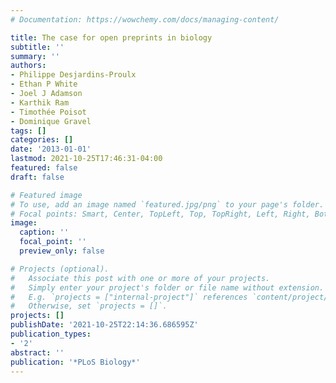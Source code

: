 ```yaml
---
# Documentation: https://wowchemy.com/docs/managing-content/

title: The case for open preprints in biology
subtitle: ''
summary: ''
authors:
- Philippe Desjardins-Proulx
- Ethan P White
- Joel J Adamson
- Karthik Ram
- Timothée Poisot
- Dominique Gravel
tags: []
categories: []
date: '2013-01-01'
lastmod: 2021-10-25T17:46:31-04:00
featured: false
draft: false

# Featured image
# To use, add an image named `featured.jpg/png` to your page's folder.
# Focal points: Smart, Center, TopLeft, Top, TopRight, Left, Right, BottomLeft, Bottom, BottomRight.
image:
  caption: ''
  focal_point: ''
  preview_only: false

# Projects (optional).
#   Associate this post with one or more of your projects.
#   Simply enter your project's folder or file name without extension.
#   E.g. `projects = ["internal-project"]` references `content/project/deep-learning/index.md`.
#   Otherwise, set `projects = []`.
projects: []
publishDate: '2021-10-25T22:14:36.686595Z'
publication_types:
- '2'
abstract: ''
publication: '*PLoS Biology*'
---
```

